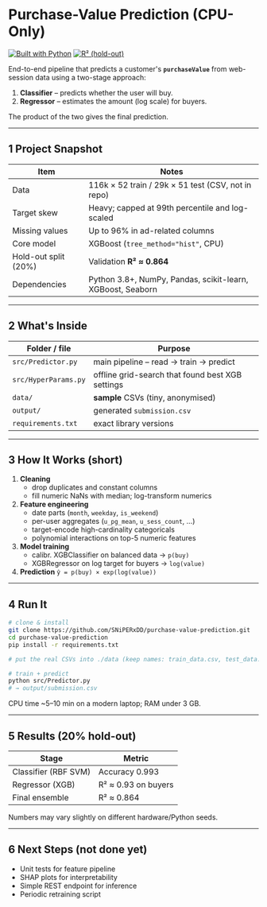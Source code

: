 # Purchase-Value Prediction (CPU-Only)

[![Built with Python](https://img.shields.io/badge/Python-3.10+-blue)](#)
[![R² (hold-out)](https://img.shields.io/badge/Validation%20R²-0.864-lightgreen)](#)

End-to-end pipeline that predicts a customer's **`purchaseValue`** from web-session data using a two-stage approach:

1. **Classifier** – predicts whether the user will buy.  
2. **Regressor** – estimates the amount (log scale) for buyers.  

The product of the two gives the final prediction.

---

## 1 Project Snapshot

| Item                        | Notes                                                      |
|-----------------------------|------------------------------------------------------------|
| Data                        | 116k × 52 train / 29k × 51 test (CSV, not in repo)       |
| Target skew                 | Heavy; capped at 99th percentile and log-scaled           |
| Missing values              | Up to 96% in ad-related columns                           |
| Core model                  | XGBoost (`tree_method="hist"`, CPU)                        |
| Hold-out split (20%)        | Validation **R² ≈ 0.864**                                  |
| Dependencies                | Python 3.8+, NumPy, Pandas, scikit-learn, XGBoost, Seaborn |

---

## 2 What's Inside

| Folder / file      | Purpose                                   |
|--------------------|-------------------------------------------|
| `src/Predictor.py` | main pipeline – read → train → predict     |
| `src/HyperParams.py` | offline grid-search that found best XGB settings |
| `data/`            | **sample** CSVs (tiny, anonymised)        |
| `output/`          | generated `submission.csv`                |
| `requirements.txt` | exact library versions                    |

---

## 3 How It Works (short)

1. **Cleaning**  
   * drop duplicates and constant columns  
   * fill numeric NaNs with median; log-transform numerics  
2. **Feature engineering**  
   * date parts (`month`, `weekday`, `is_weekend`)  
   * per-user aggregates (`u_pg_mean`, `u_sess_count`, …)  
   * target-encode high-cardinality categoricals  
   * polynomial interactions on top-5 numeric features  
3. **Model training**  
   * calibr. XGBClassifier on balanced data → `p(buy)`  
   * XGBRegressor on log target for buyers → `log(value)`  
4. **Prediction**  `ŷ = p(buy) × exp(log(value))`

---

## 4 Run It

```bash
# clone & install
git clone https://github.com/SNiPERxDD/purchase-value-prediction.git
cd purchase-value-prediction
pip install -r requirements.txt

# put the real CSVs into ./data (keep names: train_data.csv, test_data.csv)

# train + predict
python src/Predictor.py
# → output/submission.csv
```
CPU time ~5–10 min on a modern laptop; RAM under 3 GB.

---

## 5 Results (20% hold-out)

| Stage | Metric |
|-------|--------|
| Classifier (RBF SVM) | Accuracy 0.993 |
| Regressor (XGB) | R² ≈ 0.93 on buyers |
| Final ensemble | R² ≈ 0.864 |

Numbers may vary slightly on different hardware/Python seeds.

---

## 6 Next Steps (not done yet)

- Unit tests for feature pipeline
- SHAP plots for interpretability  
- Simple REST endpoint for inference
- Periodic retraining script 

